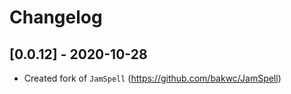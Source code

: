 # Changelog

## [0.0.12] - 2020-10-28

- Created fork of `JamSpell` (https://github.com/bakwc/JamSpell) 